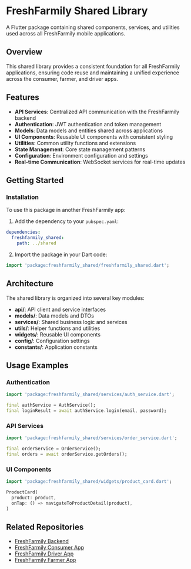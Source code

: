 # FreshFarmily Shared Library

A Flutter package containing shared components, services, and utilities used across all FreshFarmily mobile applications.

## Overview

This shared library provides a consistent foundation for all FreshFarmily applications, ensuring code reuse and maintaining a unified experience across the consumer, farmer, and driver apps.

## Features

- **API Services**: Centralized API communication with the FreshFarmily backend
- **Authentication**: JWT authentication and token management
- **Models**: Data models and entities shared across applications
- **UI Components**: Reusable UI components with consistent styling
- **Utilities**: Common utility functions and extensions
- **State Management**: Core state management patterns
- **Configuration**: Environment configuration and settings
- **Real-time Communication**: WebSocket services for real-time updates

## Getting Started

### Installation

To use this package in another FreshFarmily app:

1. Add the dependency to your `pubspec.yaml`:

```yaml
dependencies:
  freshfarmily_shared:
    path: ../shared
```

2. Import the package in your Dart code:

```dart
import 'package:freshfarmily_shared/freshfarmily_shared.dart';
```

## Architecture

The shared library is organized into several key modules:

- **api/**: API client and service interfaces
- **models/**: Data models and DTOs
- **services/**: Shared business logic and services
- **utils/**: Helper functions and utilities
- **widgets/**: Reusable UI components
- **config/**: Configuration settings
- **constants/**: Application constants

## Usage Examples

### Authentication

```dart
import 'package:freshfarmily_shared/services/auth_service.dart';

final authService = AuthService();
final loginResult = await authService.login(email, password);
```

### API Services

```dart
import 'package:freshfarmily_shared/services/order_service.dart';

final orderService = OrderService();
final orders = await orderService.getOrders();
```

### UI Components

```dart
import 'package:freshfarmily_shared/widgets/product_card.dart';

ProductCard(
  product: product,
  onTap: () => navigateToProductDetail(product),
)
```

## Related Repositories

- [FreshFarmily Backend](https://github.com/freshfarmily/backend)
- [FreshFarmily Consumer App](https://github.com/freshfarmily/consumer-app)
- [FreshFarmily Driver App](https://github.com/freshfarmily/driver-app)
- [FreshFarmily Farmer App](https://github.com/freshfarmily/farmer-app)
